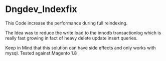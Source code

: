 # Dngdev_Indexfix
This Code increase the performance during full reindexing.

The Idea was to reduce the write load to the innodb transactionlog which is really fast growing in fact of heavy delete update insert queries.

Keep in Mind that this solution can have side effects and only works with mysql.
Tested against Magento 1.8
